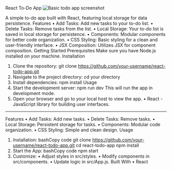 React To-Do App
![Basic todo app screenshot](https://github.com/bilalsGitHub/basictodoApp/assets/99120420/49992817-3545-43fc-8fed-af0b0569166e)

A simple to-do app built with React, featuring local storage for data persistence.
Features
•	Add Tasks: Add new tasks to your to-do list.
•	Delete Tasks: Remove tasks from the list.
•	Local Storage: Your to-do list is saved in local storage for persistence.
•	Components: Modular components for better code organization.
•	CSS Styling: Basic styling for a clean and user-friendly interface.
•	JSX Composition: Utilizes JSX for component composition.
Getting Started
Prerequisites
Make sure you have Node.js installed on your machine.
Installation
1.	Clone the repository:
git clone https://github.com/your-username/react-todo-app.git
2.	Navigate to the project directory:
cd your directory
3.	Install dependencies:
npm install 
Usage
1.	Start the development server: npm run dev 
This will run the app in development mode.
2.	Open your browser and go to your local host to view the app.
•	React - JavaScript library for building user interfaces.
________________________________________
Features
•	Add Tasks: Add new tasks.
•	Delete Tasks: Remove tasks.
•	Local Storage: Persistent storage for tasks.
•	Components: Modular code organization.
•	CSS Styling: Simple and clean design.
Usage
1.	Installation:
bashCopy code
git clone https://github.com/your-username/react-todo-app.git cd react-todo-app npm install 
2.	Start the App:
bashCopy code
npm start 
3.	Customize:
•	Adjust styles in src/styles.
•	Modify components in src/components.
•	Update logic in src/App.js.
Built With
•	React

